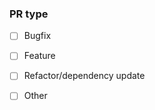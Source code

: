 <!--

Thank you very much for contributing to imag.

Please notice: I, the author of imag, am currently on a sabatical (May 2018
until early 2019). I am not sure whether I will have access to the internet
during that time. I may respond slowly - delay of 2-4 weeks or even more are
possible! I hope it won't be more.

-->

### PR type

- [ ] Bugfix
- [ ] Feature
- [ ] Refactor/dependency update
- [ ] Other

